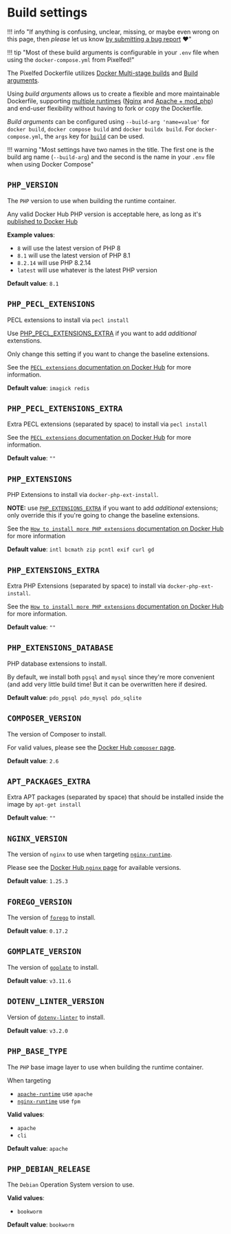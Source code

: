 # Build settings

!!! info "If anything is confusing, unclear, missing, or maybe even wrong on this page, then *please* let us know [by submitting a bug report](https://github.com/jippi/docker-pixelfed/issues/new) :heart:"

!!! tip "Most of these build arguments is configurable in your `.env` file when using the `docker-compose.yml` from Pixelfed!"

The Pixelfed Dockerfile utilizes [Docker Multi-stage builds](https://docs.docker.com/build/building/multi-stage/) and [Build arguments](https://docs.docker.com/build/guide/build-args/).

Using *build arguments* allows us to create a flexible and more maintainable Dockerfile, supporting [multiple runtimes](./runtimes.md) ([Nginx](./runtimes.md#nginx-fpm) and [Apache + mod_php](./runtimes.md#apache)) and end-user flexibility without having to fork or copy the Dockerfile.

*Build arguments* can be configured using `--build-arg 'name=value'` for `docker build`, `docker compose build` and `docker buildx build`. For `docker-compose.yml`, the `args` key for [`build`](https://docs.docker.com/compose/compose-file/compose-file-v3/#build) can be used.

!!! warning "Most settings have two names in the title. The first one is the build arg name (`--build-arg`) and the second is the name in your `.env` file when using Docker Compose"

## `PHP_VERSION`

<!-- md:default Named `DOCKER_APP_PHP_VERSION` in your `.env` file -->

The `PHP` version to use when building the runtime container.

Any valid Docker Hub PHP version is acceptable here, as long as it's [published to Docker Hub](https://hub.docker.com/_/php/tags)

**Example values**:

* `8` will use the latest version of PHP 8
* `8.1` will use the latest version of PHP 8.1
* `8.2.14` will use PHP 8.2.14
* `latest` will use whatever is the latest PHP version

**Default value**: `8.1`

## `PHP_PECL_EXTENSIONS`

PECL extensions to install via `pecl install`

Use [PHP_PECL_EXTENSIONS_EXTRA](#php_pecl_extensions_extra) if you want to add *additional* extenstions.

Only change this setting if you want to change the baseline extensions.

See the [`PECL extensions` documentation on Docker Hub](https://hub.docker.com/_/php) for more information.

**Default value**: `imagick redis`

## `PHP_PECL_EXTENSIONS_EXTRA`

<!-- md:default Named `DOCKER_APP_PHP_PECL_EXTENSIONS_EXTRA` in your `.env` file -->

Extra PECL extensions (separated by space) to install via `pecl install`

See the [`PECL extensions` documentation on Docker Hub](https://hub.docker.com/_/php) for more information.

**Default value**: `""`

## `PHP_EXTENSIONS`

PHP Extensions to install via `docker-php-ext-install`.

**NOTE:** use [`PHP_EXTENSIONS_EXTRA`](#php_extensions_extra) if you want to add *additional* extensions; only override this if you're going to change the baseline extensions.

See the [`How to install more PHP extensions` documentation on Docker Hub](https://hub.docker.com/_/php) for more information

**Default value**: `intl bcmath zip pcntl exif curl gd`

## `PHP_EXTENSIONS_EXTRA`

<!-- md:default Named `DOCKER_APP_PHP_EXTENSIONS_EXTRA` in your `.env` file -->

Extra PHP Extensions (separated by space) to install via `docker-php-ext-install`.

See the [`How to install more PHP extensions` documentation on Docker Hub](https://hub.docker.com/_/php) for more information.

**Default value**: `""`

## `PHP_EXTENSIONS_DATABASE`

PHP database extensions to install.

By default, we install both `pgsql` and `mysql` since they're more convenient (and add very little build time! But it can be overwritten here if desired.

**Default value**: `pdo_pgsql pdo_mysql pdo_sqlite`

## `COMPOSER_VERSION`

The version of Composer to install.

For valid values, please see the [Docker Hub `composer` page](https://hub.docker.com/_/composer).

**Default value**: `2.6`

## `APT_PACKAGES_EXTRA`

<!-- md:default Named `DOCKER_APP_APT_PACKAGES_EXTRA` in your `.env` file -->

Extra APT packages (separated by space) that should be installed inside the image by `apt-get install`

**Default value**: `""`

## `NGINX_VERSION`

The version of `nginx` to use when targeting [`nginx-runtime`](./runtimes.md#nginx-fpm).

Please see the [Docker Hub `nginx` page](https://hub.docker.com/_/nginx) for available versions.

**Default value**: `1.25.3`

## `FOREGO_VERSION`

The version of [`forego`](https://github.com/ddollar/forego) to install.

**Default value**: `0.17.2`

## `GOMPLATE_VERSION`

The version of [`goplate`](https://github.com/hairyhenderson/gomplate) to install.

**Default value**: `v3.11.6`

## `DOTENV_LINTER_VERSION`

Version of [`dotenv-linter`](https://github.com/dotenv-linter/dotenv-linter) to install.

**Default value**: `v3.2.0`

## `PHP_BASE_TYPE`

<!-- md:default Named `DOCKER_APP_BASE_TYPE` in your `.env` file -->

The `PHP` base image layer to use when building the runtime container.

When targeting

* [`apache-runtime`](./runtimes.md#apache) use `apache`
* [`nginx-runtime`](./runtimes.md#nginx-fpm) use `fpm`

**Valid values**:

* `apache`
* `cli`

**Default value**: `apache`

## `PHP_DEBIAN_RELEASE`

<!-- md:default Named `DOCKER_APP_DEBIAN_RELEASE` in your `.env` file -->

The `Debian` Operation System version to use.

**Valid values**:

* `bookworm`

**Default value**: `bookworm`
